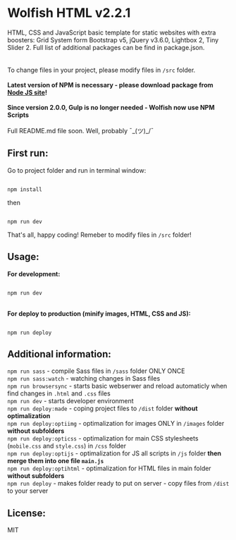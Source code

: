 Wolfish HTML v2.2.1
======


HTML, CSS and JavaScript basic template for static websites with extra boosters: Grid System form Bootstrap v5, jQuery v3.6.0, Lightbox 2, Tiny Slider 2. Full list of additional packages can be find in package.json.\
\
\
To change files in your project, please modify files in ```/src``` folder.
\
\
**Latest version of NPM is necessary - please download package from [Node JS site](http://nodejs.org)!**
\
\
**Since version 2.0.0, Gulp is no longer needed - Wolfish now use NPM Scripts**
\
\
Full README.md file soon. Well, probably ¯\_(ツ)_/¯

  

First run:
---

  

Go to project folder and run in terminal window:

```

npm install

```

  

then

  

```

npm run dev

```

  

That's all, happy coding! Remeber to modify files in ```/src``` folder!

  
  

Usage:
---

  

__For development:__

```

npm run dev

```

 \
__For deploy to production (minify images, HTML, CSS and JS):__

```

npm run deploy

```

  
Additional information:
---
```npm run sass``` - compile Sass files in ```/sass``` folder ONLY ONCE
\
```npm run sass:watch``` - watching changes in Sass files
\
```npm run browsersync``` - starts basic webserwer and reload automaticly when find changes in ```.html``` and ```.css``` files
\
```npm run dev``` - starts developer environment
\
```npm run deploy:made``` - coping project files to ```/dist``` folder **without optimalization** 
\
```npm run deploy:optiimg``` - optimalization for images ONLY in ```/images``` folder **without subfolders**
\
```npm run deploy:opticss``` - optimalization for main CSS stylesheets (```mobile.css``` and ```style.css```) in ```/css``` folder
\
```npm run deploy:optijs``` - optimalization for JS all scripts in ```/js``` folder **then merge them into one file ```main.js```**
\
```npm run deploy:optihtml``` - optimalization for HTML files in main folder **without subfolders**
\
```npm run deploy``` - makes folder ready to put on server - copy files from ```/dist``` to your server


License:
---

MIT

